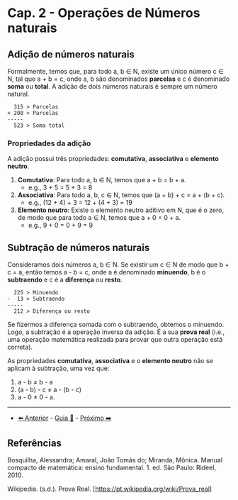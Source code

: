 # Cap. 2 - Operações de Números naturais

## Adição de números naturais

Formalmente, temos que, para todo a, b ∈ N, existe um único número c ∈ N, tal que a + b = c, onde a, b são denominados **parcelas** e c é denominado **soma** ou **total**. A adição de dois números naturais é sempre um número natural.

```
  315 > Parcelas
+ 208 > Parcelas
-----
  523 > Soma total
```

### Propriedades da adição

A adição possui três propriedades: **comutativa**, **associativa** e **elemento neutro**.

1. **Comutativa**: Para todo a, b ∈ N, temos que a + b = b + a.
    * e.g., 3 + 5 = 5 + 3 = 8
2. **Associativa**: Para todo a, b, c ∈ N, temos que (a + b) + c = a + (b + c).
    * e.g., (12 + 4) + 3 = 12 + (4 + 3) = 19
3. **Elemento neutro**: Existe o elemento neutro aditivo em N, que é o zero, de modo que para todo a ∈ N, temos que a + 0 = 0 + a.
    * e.g., 9 + 0 = 0 + 9 = 9

## Subtração de números naturais

Consideramos dois números a, b ∈ N. Se existir um c ∈ N de modo que b + c = a, então temos a - b = c, onde a é denominado **minuendo**, b é o **subtraendo** e c é a **diferença** ou **resto**.

```
  225 > Minuendo
-  13 > Subtraendo
-----
  212 > Diferença ou resto
```

Se fizermos a diferença somada com o subtraendo, obtemos o minuendo. Logo, a subtração é a operação inversa da adição. É a sua **prova real** (i.e., uma operação matemática realizada para provar que outra operação está correta).

As propriedades **comutativa**, **associativa** e o **elemento neutro** não se aplicam à subtração, uma vez que:
1. a - b ≠ b - a
2. (a - b) - c ≠ a - (b - c)
3. a - 0 ≠ 0 - a.

---

- [⬅️ Anterior](1-numeros-e-conjuntos.md) - [Guia 📝](../guia-de-matematica.md) - [Próximo ➡️](2-operacao-de-numeros-naturais.md)

## Referências

Bosquilha, Alessandra; Amaral, João Tomás do; Miranda, Mônica. Manual compacto de matemática: ensino fundamental. 1. ed. São Paulo: Rideel, 2010.

Wikipedia. (s.d.). Prova Real. [https://pt.wikipedia.org/wiki/Prova_real]
